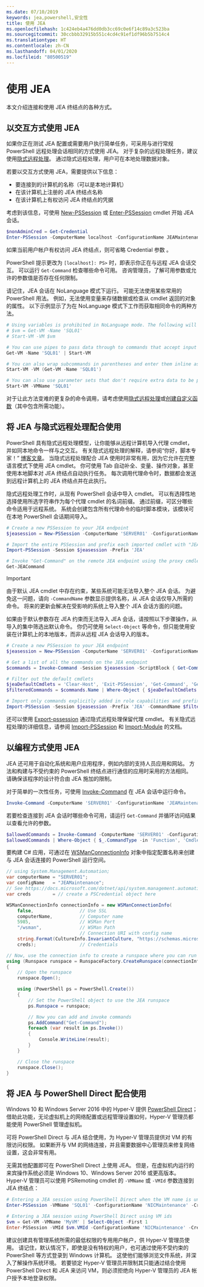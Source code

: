 ```yaml
---
ms.date: 07/10/2019
keywords: jea,powershell,安全性
title: 使用 JEA
ms.openlocfilehash: 1c424eb4a476dd0db3cc69c0e6f14c89a3c523ba
ms.sourcegitcommit: 30ccbbb32915b551c4cd4c91ef1df96b5b7514c4
ms.translationtype: HT
ms.contentlocale: zh-CN
ms.lasthandoff: 04/01/2020
ms.locfileid: "80500519"
---
```

# <a name="using-jea"></a>使用 JEA

本文介绍连接和使用 JEA 终结点的各种方式。

## <a name="using-jea-interactively"></a>以交互方式使用 JEA

如果你正在测试 JEA 配置或需要用户执行简单任务，可采用与进行常规 PowerShell 远程处理会话相同的方式使用 JEA。 对于复杂的远程处理任务，建议使用[隐式远程处理](#using-jea-with-implicit-remoting)。 通过隐式远程处理，用户可在本地处理数据对象。

若要以交互方式使用 JEA，需要提供以下信息：

- 要连接到的计算机的名称（可以是本地计算机）
- 在该计算机上注册的 JEA 终结点名称
- 在该计算机上有权访问 JEA 终结点的凭据

考虑到该信息，可使用 [New-PSSession](/powershell/module/microsoft.powershell.core/New-PSSession) 或 [Enter-PSSession](/powershell/module/microsoft.powershell.core/enter-pssession) cmdlet 开始 JEA 会话。

```powershell
$nonAdminCred = Get-Credential
Enter-PSSession -ComputerName localhost -ConfigurationName JEAMaintenance -Credential $nonAdminCred
```

如果当前用户帐户有权访问 JEA 终结点，则可省略 Credential 参数  。

PowerShell 提示更改为 `[localhost]: PS>` 时，即表示你正在与远程 JEA 会话交互。 可以运行 `Get-Command` 检查哪些命令可用。 咨询管理员，了解可用参数或允许的参数值是否存在任何限制。

请记住，JEA 会话在 NoLanguage 模式下运行。 可能无法使用某些常用的 PowerShell 用法。 例如，无法使用变量来存储数据或检查从 cmdlet 返回的对象的属性。 以下示例显示了为在 NoLanguage 模式下工作而获取相同命令的两种方法。

```powershell
# Using variables is prohibited in NoLanguage mode. The following will not work:
# $vm = Get-VM -Name 'SQL01'
# Start-VM -VM $vm

# You can use pipes to pass data through to commands that accept input from the pipeline
Get-VM -Name 'SQL01' | Start-VM

# You can also wrap subcommands in parentheses and enter them inline as arguments
Start-VM -VM (Get-VM -Name 'SQL01')

# You can also use parameter sets that don't require extra data to be passed in
Start-VM -VMName 'SQL01'
```

对于让此方法变难的更复杂的命令调用，请考虑使用[隐式远程处理](#using-jea-with-implicit-remoting)或[创建自定义函数](role-capabilities.md#creating-custom-functions)（其中包含所需功能）。

## <a name="using-jea-with-implicit-remoting"></a>将 JEA 与隐式远程处理配合使用

PowerShell 具有隐式远程处理模型，让你能够从远程计算机导入代理 cmdlet，并如同本地命令一样与之交互。 有关隐式远程处理的解释，请参阅“你好，脚本专家！”  [博客文章](https://devblogs.microsoft.com/scripting/remoting-the-implicit-way/)。
当隐式远程处理配合 JEA 使用时非常有用，因为它允许在完整语言模式下使用 JEA cmdlet。 你可使用 Tab 自动补全、变量、操作对象，甚至使用本地脚本对 JEA 终结点自动执行任务。 每次调用代理命令时，数据都会发送到远程计算机上的 JEA 终结点并在此执行。

隐式远程处理工作时，从现有 PowerShell 会话中导入 cmdlet。 可以有选择性地选择使用所选字符串作为每个代理 cmdlet 的名词前缀。 通过前缀，可区分哪些命令适用于远程系统。 系统会创建包含所有代理命令的临时脚本模块，该模块可在本地 PowerShell 会话期间导入。

```powershell
# Create a new PSSession to your JEA endpoint
$jeasession = New-PSSession -ComputerName 'SERVER01' -ConfigurationName 'JEAMaintenance'

# Import the entire PSSession and prefix each imported cmdlet with "JEA"
Import-PSSession -Session $jeasession -Prefix 'JEA'

# Invoke "Get-Command" on the remote JEA endpoint using the proxy cmdlet
Get-JEACommand
```

> [!IMPORTANT]
> 由于默认 JEA cmdlet 中存在约束，某些系统可能无法导入整个 JEA 会话。 为避免这一问题，请向 `-CommandName` 参数显示提供名称，从 JEA 会话仅导入所需的命令。 将来的更新会解决在受影响的系统上导入整个 JEA 会话方面的问题。

如果由于默认参数存在 JEA 约束而无法导入 JEA 会话，请按照以下步骤操作，从导入的集中筛选出默认命令。 你仍可使用 `Select-Object` 等命令，但只能使用安装在计算机上的本地版本，而非从远程 JEA 会话导入的版本。

```powershell
# Create a new PSSession to your JEA endpoint
$jeasession = New-PSSession -ComputerName 'SERVER01' -ConfigurationName 'JEAMaintenance'

# Get a list of all the commands on the JEA endpoint
$commands = Invoke-Command -Session $jeasession -ScriptBlock { Get-Command }

# Filter out the default cmdlets
$jeaDefaultCmdlets = 'Clear-Host', 'Exit-PSSession', 'Get-Command', 'Get-FormatData', 'Get-Help', 'Measure-Object', 'Out-Default', 'Select-Object'
$filteredCommands = $commands.Name | Where-Object { $jeaDefaultCmdlets -notcontains $_ }

# Import only commands explicitly added in role capabilities and prefix each imported cmdlet with "JEA"
Import-PSSession -Session $jeasession -Prefix 'JEA' -CommandName $filteredCommands
```

还可以使用 [Export-pssession](/powershell/module/microsoft.powershell.utility/Export-PSSession) 通过隐式远程处理保留代理 cmdlet。
有关隐式远程处理的详细信息，请参阅 [Import-PSSession](/powershell/module/microsoft.powershell.utility/import-pssession) 和 [Import-Module](/powershell/module/microsoft.powershell.core/import-module) 的文档。

## <a name="using-jea-programmatically"></a>以编程方式使用 JEA

JEA 还可用于自动化系统和用户应用程序，例如内部的支持人员应用和网站。 方法和构建与不受约束的 PowerShell 终结点进行通信的应用时采用的方法相同。 请确保该程序的设计符合由 JEA 施加的限制。

对于简单的一次性任务，可使用 [Invoke-Command](/powershell/module/microsoft.powershell.core/invoke-command) 在 JEA 会话中运行命令。

```powershell
Invoke-Command -ComputerName 'SERVER01' -ConfigurationName 'JEAMaintenance' -ScriptBlock { Get-Process; Get-Service }
```

若要检查连接到 JEA 会话时哪些命令可用，请运行 `Get-Command` 并循环访问结果以查看允许的参数。

```powershell
$allowedCommands = Invoke-Command -ComputerName 'SERVER01' -ConfigurationName 'JEAMaintenance' -ScriptBlock { Get-Command }
$allowedCommands | Where-Object { $_.CommandType -in 'Function', 'Cmdlet' } | Format-Table Name, Parameters
```

要构建 C# 应用，可通过在 [WSManConnectionInfo](/dotnet/api/system.management.automation.runspaces.wsmanconnectioninfo) 对象中指定配置名称来创建与 JEA 会话连接的 PowerShell 运行空间。

```csharp
// using System.Management.Automation;
var computerName = "SERVER01";
var configName   = "JEAMaintenance";
// See https://docs.microsoft.com/dotnet/api/system.management.automation.pscredential
var creds        = // create a PSCredential object here

WSManConnectionInfo connectionInfo = new WSManConnectionInfo(
    false,                 // Use SSL
    computerName,          // Computer name
    5985,                  // WSMan Port
    "/wsman",              // WSMan Path
                           // Connection URI with config name
    string.Format(CultureInfo.InvariantCulture, "https://schemas.microsoft.com/powershell/{0}", configName),
    creds);                // Credentials

// Now, use the connection info to create a runspace where you can run the commands
using (Runspace runspace = RunspaceFactory.CreateRunspace(connectionInfo))
{
    // Open the runspace
    runspace.Open();

    using (PowerShell ps = PowerShell.Create())
    {
        // Set the PowerShell object to use the JEA runspace
        ps.Runspace = runspace;

        // Now you can add and invoke commands
        ps.AddCommand("Get-Command");
        foreach (var result in ps.Invoke())
        {
            Console.WriteLine(result);
        }
    }

    // Close the runspace
    runspace.Close();
}
```

## <a name="using-jea-with-powershell-direct"></a>将 JEA 与 PowerShell Direct 配合使用

Windows 10 和 Windows Server 2016 中的 Hyper-V 提供 [PowerShell Direct](/virtualization/hyper-v-on-windows/user-guide/powershell-direct)；借助此功能，无论虚拟机上的网络配置或远程管理设置如何，Hyper-V 管理员都能使用 PowerShell 管理虚拟机。

可将 PowerShell Direct 与 JEA 结合使用，为 Hyper-V 管理员提供对 VM 的有限访问权限。
如果断开与 VM 的网络连接，并且需要数据中心管理员来修复网络设置，这会非常有用。

无需其他配置即可在 PowerShell Direct 上使用 JEA。 但是，在虚拟机内运行的来宾操作系统必须是 Windows 10、Windows Server 2016 或更高版本。 Hyper-V 管理员可以使用 PSRemoting cmdlet 的 `-VMName` 或 `-VMId` 参数连接到 JEA 终结点：

```powershell
# Entering a JEA session using PowerShell Direct when the VM name is unique
Enter-PSSession -VMName 'SQL01' -ConfigurationName 'NICMaintenance' -Credential 'localhost\JEAformyHoster'

# Entering a JEA session using PowerShell Direct using VM ids
$vm = Get-VM -VMName 'MyVM' | Select-Object -First 1
Enter-PSSession -VMId $vm.VMId -ConfigurationName 'NICMaintenance' -Credential 'localhost\JEAformyHoster'
```

建议创建具有管理系统所需的最低权限的专用用户帐户，供 Hyper-V 管理员使用。 请记住，默认情况下，即使是没有特权的用户，也可通过使用不受约束的 PowerShell 等方式登录到 Windows 计算机。 这使他们能够浏览文件系统，并深入了解操作系统环境。 若要锁定 Hyper-V 管理员并限制其只能通过结合使用 PowerShell Direct 和 JEA 来访问 VM，则必须拒绝向 Hyper-V 管理员的 JEA 帐户授予本地登录权限。
